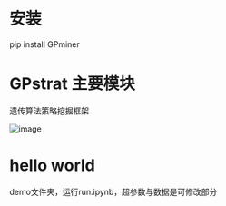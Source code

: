 # 安装
pip install GPminer

# GPstrat 主要模块
遗传算法策略挖掘框架

![image](https://github.com/user-attachments/assets/1eaa5124-3c13-4cdb-ac80-6d6cd683b0f7)


# hello world
demo文件夹，运行run.ipynb，超参数与数据是可修改部分



